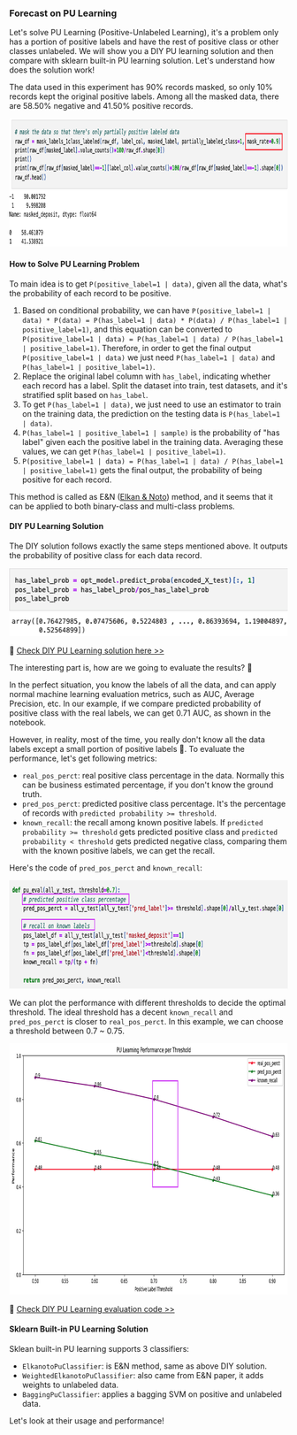 ### Forecast on PU Learning

Let's solve PU Learning (Positive-Unlabeled Learning), it's a problem only has a portion of positive labels and have the rest of positive class or other classes unlabeled. We will show you a DIY PU learning solution and then compare with sklearn built-in PU learning solution. Let's understand how does the solution work!

The data used in this experiment has 90% records masked, so only 10% records kept the original positive labels. Among all the masked data, there are 58.50% negative and 41.50% positive records.

<img src="https://github.com/lady-h-world/My_Garden/blob/main/images/Resplendent_Tree_images/code_90mask_pu.png" width="902" height="232" />


#### How to Solve PU Learning Problem

To main idea is to get `P(positive_label=1 | data)`, given all the data, what's  the probability of each record to be positive.

1. Based on conditional probability, we can have `P(positive_label=1 | data) * P(data) = P(has_label=1 | data) * P(data) / P(has_label=1 | positive_label=1)`, and this equation can be converted to `P(positive_label=1 | data) = P(has_label=1 | data) / P(has_label=1 | positive_label=1)`. Therefore, in order to get the final output `P(positive_label=1 | data)` we just need `P(has_label=1 | data)` and `P(has_label=1 | positive_label=1)`.
2. Replace the original label column with `has_label`, indicating whether each record has a label. Split the dataset into train, test datasets, and it's stratified split based on `has_label`.
3. To get `P(has_label=1 | data)`, we just need to use an estimator to train on the training data, the prediction on the testing data is `P(has_label=1 | data)`.
4. `P(has_label=1 | positive_label=1 | sample)` is the probability of "has label" given each the positive label in the training data. Averaging these values, we can get `P(has_label=1 | positive_label=1)`.
5. `P(positive_label=1 | data) = P(has_label=1 | data) / P(has_label=1 | positive_label=1)` gets the final output, the probability of being positive for each record.

This method is called as E&N ([Elkan & Noto][2]) method, and it seems that it can be applied to both binary-class and multi-class problems.


#### DIY PU Learning Solution

The DIY solution follows exactly the same steps mentioned above. It outputs the probability of positive class for each data record.

<img src="https://github.com/lady-h-world/My_Garden/blob/main/images/Resplendent_Tree_images/pu_diy_output.png" width="562" height="124" />

🌻 [Check DIY PU Learning solution here >>][1]

The interesting part is, how are we going to evaluate the results? 🤔

In the perfect situation, you know the labels of all the data, and can apply normal machine learning evaluation metrics, such as AUC, Average Precision, etc. In our example, if we compare predicted probability of positive class with the real labels, we can get 0.71 AUC, as shown in the notebook.

However, in reality, most of the time, you really don't know all the data labels except a small portion of positive labels 🥲. To evaluate the performance, let's get following metrics:
* `real_pos_perct`: real positive class percentage in the data. Normally this can be business estimated percentage, if you don't know the ground truth.
* `pred_pos_perct`: predicted positive class percentage. It's the percentage of records with `predicted probability >= threshold`.
* `known_recall`: the recall among known positive labels. If `predicted probability >= threshold` gets predicted positive class and `predicted probability < threshold` gets predicted negative class, comparing them with the known positive labels, we can get the recall.

Here's the code of `pred_pos_perct` and `known_recall`:

<img src="https://github.com/lady-h-world/My_Garden/blob/main/images/Resplendent_Tree_images/pu_eval_code.png" width="786" height="196" />

We can plot the performance with different thresholds to decide the optimal threshold. The ideal threshold has a decent `known_recall` and `pred_pos_perct` is closer to `real_pos_perct`. In this example, we can choose a threshold between 0.7 ~ 0.75. 

<img src="https://github.com/lady-h-world/My_Garden/blob/main/images/Resplendent_Tree_images/pu_eval_exp.png" width="912" height="455" />

🌻 [Check DIY PU Learning evaluation code >>][1]


#### Sklearn Built-in PU Learning Solution

Sklean built-in PU learning supports 3 classifiers:
* `ElkanotoPuClassifier`: is E&N method, same as above DIY solution.
* `WeightedElkanotoPuClassifier`: also came from E&N paper, it adds weights to unlabeled data.
* `BaggingPuClassifier`: applies a bagging SVM on positive and unlabeled data.

Let's look at their usage and performance!


[1]:https://github.com/lady-h-world/My_Garden/blob/main/code/resplendent_tree/semi_supervised/try_diy_pu_learning.ipynb
[2]:https://cseweb.ucsd.edu/~elkan/posonly.pdf